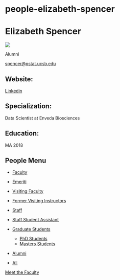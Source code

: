 # people-elizabeth-spencer

# Elizabeth Spencer

![](https://www.pstat.ucsb.edu/sites/default/files/styles/people_node/public/people/photo/SpencerL_0.jpg?itok=lUUb9oqp)

Alumni

[spencer@pstat.ucsb.edu](mailto:spencer@pstat.ucsb.edu)

## Website:

[Linkedin](https://www.linkedin.com/in/lizzie-spencer-05bb02175/)

## Specialization:

Data Scientist at Enveda Biosciences

## Education:

MA 2018

## People Menu

- [Faculty](/people/academic "Faculty")
- [Emeriti](/people/emeriti "Emeriti")
- [Visiting Faculty](/people/visiting "Visiting Faculty")
- [Former Visiting Instructors](/people/lecturer "Former Visiting Instructors")
- [Staff](/people/staff)
- [Staff Student Assistant](/people/researcher "Staff Student Assistant")
- [Graduate Students](/people/student "Graduate Students")
  
  - [PhD Students](/people/student/phd "PhD Students")
  - [Masters Students](/people/student/masters "Masters Students")
- [Alumni](/people/alumni)
- [All](/people/all)

[Meet the Faculty](/people/meet-the-faculty)